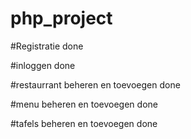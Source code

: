 php_project
===========

#Registratie done

#inloggen done

#restaurrant beheren en toevoegen done

#menu beheren en toevoegen done

#tafels beheren en toevoegen done
